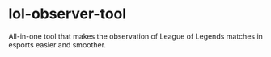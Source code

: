 # lol-observer-tool
All-in-one tool that makes the observation of League of Legends matches in esports easier and smoother.
